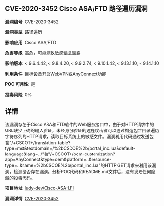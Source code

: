 ## CVE-2020-3452 Cisco ASA/FTD 路径遍历漏洞

**漏洞编号:** CVE-2020-3452

**漏洞类型:** 路径遍历

**影响应用:** Cisco ASA/FTD

**危害等级:** 高危，可能导致敏感信息泄露

**影响版本:** < 9.6.4.42, < 9.8.4.20, < 9.9.2.74, < 9.10.1.42, < 9.13.1.10, < 9.14.1.10

**利用条件:** 目标设备开启WebVPN或AnyConnect功能

**POC 可用性:** 是

**投毒风险:** 0%

## 详情

该漏洞存在于Cisco ASA和FTD软件的Web服务接口中，由于对HTTP请求中的URL缺少正确的输入验证，未经身份验证的远程攻击者可以通过构造包含目录遍历字符序列的HTTP请求，读取目标系统上的敏感文件。漏洞利用代码通过发送包含"/+CSCOT+/translation-table?type=mst&textdomain=/%2bCSCOE%2b/portal_inc.lua&default-language&lang=../"和"/+CSCOT+/oem-customization?app=AnyConnect&type=oem&platform=..&resource-type=..&name=%2bCSCOE%2b/portal_inc.lua"的HTTP GET请求来利用该漏洞，检测是否存在漏洞。分析POC代码和README.md文件后，没有发现任何隐藏的投毒代码。

**项目地址:** [ludy-dev/Cisco-ASA-LFI](https://github.com/ludy-dev/Cisco-ASA-LFI)

**漏洞详情:** [CVE-2020-3452](https://nvd.nist.gov/vuln/detail/CVE-2020-3452)